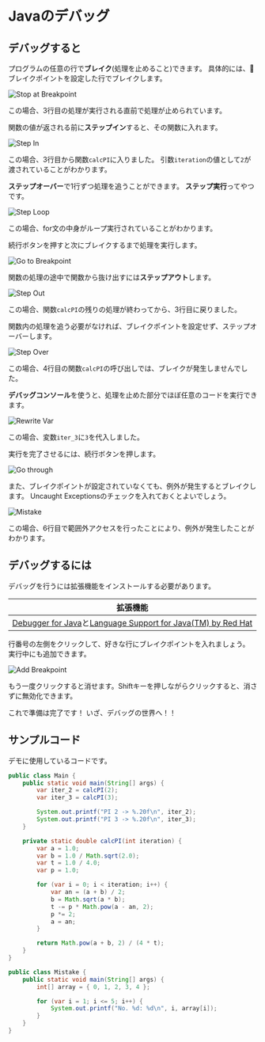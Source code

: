 # Javaのデバッグ

## デバッグすると

プログラムの任意の行で**ブレイク**(処理を止めること)できます。
具体的には、🔴ブレイクポイントを設定した行でブレイクします。

![Stop at Breakpoint](./img/stop-at-breakpoint.gif)

この場合、3行目の処理が実行される直前で処理が止められています。

関数の値が返される前に**ステップイン**すると、その関数に入れます。

![Step In](./img/step-in.gif)

この場合、3行目から関数`calcPI`に入りました。
引数`iteration`の値として`2`が渡されていることがわかります。

**ステップオーバー**で1行ずつ処理を追うことができます。
**ステップ実行**ってやつです。

![Step Loop](./img/step-loop.gif)

この場合、for文の中身がループ実行されていることがわかります。

続行ボタンを押すと次にブレイクするまで処理を実行します。

![Go to Breakpoint](./img/go-to-breakpoint.gif)

関数の処理の途中で関数から抜け出すには**ステップアウト**します。

![Step Out](./img/step-out.gif)

この場合、関数`calcPI`の残りの処理が終わってから、3行目に戻りました。

関数内の処理を追う必要がなければ、ブレイクポイントを設定せず、ステップオーバーします。

![Step Over](./img/step-over.gif)

この場合、4行目の関数`calcPI`の呼び出しでは、ブレイクが発生しませんでした。

**デバッグコンソール**を使うと、処理を止めた部分でほぼ任意のコードを実行できます。

![Rewrite Var](./img/rewrite-var.gif)

この場合、変数`iter_3`に`3`を代入しました。

実行を完了させるには、続行ボタンを押します。

![Go through](./img/go-through.gif)

また、ブレイクポイントが設定されていなくても、例外が発生するとブレイクします。
Uncaught Exceptionsのチェックを入れておくとよいでしょう。

![Mistake](./img/mistake.gif)

この場合、6行目で範囲外アクセスを行ったことにより、例外が発生したことがわかります。

## デバッグするには

デバッグを行うには拡張機能をインストールする必要があります。

|拡張機能|
|:-:|
|[Debugger for Java](https://marketplace.visualstudio.com/items?itemName=vscjava.vscode-java-debug)と[Language Support for Java(TM) by Red Hat](https://marketplace.visualstudio.com/items?itemName=redhat.java)|

行番号の左側をクリックして、好きな行にブレイクポイントを入れましょう。
実行中にも追加できます。

![Add Breakpoint](./img/add-breakpoint.gif)

もう一度クリックすると消せます。Shiftキーを押しながらクリックすると、消さずに無効化できます。

これで準備は完了です！
いざ、デバッグの世界へ！！

## サンプルコード

デモに使用しているコードです。

```java title="Main.java"
public class Main {
    public static void main(String[] args) {
        var iter_2 = calcPI(2);
        var iter_3 = calcPI(3);

        System.out.printf("PI 2 -> %.20f\n", iter_2);
        System.out.printf("PI 3 -> %.20f\n", iter_3);
    }

    private static double calcPI(int iteration) {
        var a = 1.0;
        var b = 1.0 / Math.sqrt(2.0);
        var t = 1.0 / 4.0;
        var p = 1.0;

        for (var i = 0; i < iteration; i++) {
            var an = (a + b) / 2;
            b = Math.sqrt(a * b);
            t -= p * Math.pow(a - an, 2);
            p *= 2;
            a = an;
        }

        return Math.pow(a + b, 2) / (4 * t);
    }
}
```

```java title="Mistake.java"
public class Mistake {
    public static void main(String[] args) {
        int[] array = { 0, 1, 2, 3, 4 };

        for (var i = 1; i <= 5; i++) {
            System.out.printf("No. %d: %d\n", i, array[i]);
        }
    }
}
```
